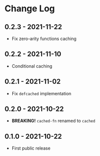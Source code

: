 # Change Log

## 0.2.3 - 2021-11-22

* Fix zero-arity functions caching

## 0.2.2 - 2021-11-10

* Conditional caching

## 0.2.1 - 2021-11-02

* Fix `defcached` implementation

## 0.2.0 - 2021-10-22

* **BREAKING!** `cached-fn` renamed to `cached`

## 0.1.0 - 2021-10-22

* First public release
